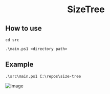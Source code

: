 <h1 align=center>SizeTree</h1>

## How to use
```pshell
cd src

.\main.ps1 <directory path>
```

## Example
```pshell
.\src\main.ps1 C:\repos\size-tree
```
![image](https://user-images.githubusercontent.com/54800864/159235784-d31ded5d-9409-42e2-83fc-3209a8e67a97.png)
